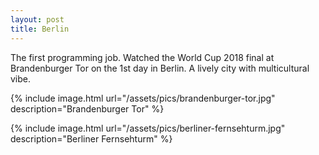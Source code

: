 ```yaml
---
layout: post
title: Berlin
---
```


The first programming job. Watched the World Cup 2018 final at Brandenburger Tor on the 1st day in Berlin. A lively city with multicultural vibe.

{% include image.html url="/assets/pics/brandenburger-tor.jpg" description="Brandenburger Tor" %}

{% include image.html url="/assets/pics/berliner-fernsehturm.jpg" description="Berliner Fernsehturm" %}
